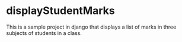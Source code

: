 # displayStudentMarks
This is a sample project in django that displays a list of marks in three subjects of students in a class.
